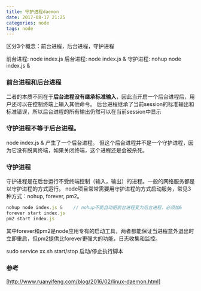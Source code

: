 ```yaml
---
title: 守护进程daemon
date: 2017-08-17 21:25
categories: node
tags: node
---
```


区分3个概念：前台进程，后台进程，守护进程

前台进程: node index.js
后台进程: node index.js &
守护进程: nohup node index.js & 

### 前台进程和后台进程
二者的本质不同在于**后台进程没有继承标准输入**，因此当开启一个后台进程后，用户还可以在控制终端上输入其他命令。
后台进程继承了当前session的标准输出和标准错误，所以后台进程的所有输出仍然可以在当前session中显示

### 守护进程不等于后台进程。
node index.js & 产生了一个后台进程。
但这个后台进程并不是一个守护进程，因为它没有脱离终端，如果关闭终端，这个进程还是会被杀死。


### 守护进程
守护进程是在后台运行不受终端控制（输入，输出）的进程。一般的网络服务都是以守护进程的方式运行。
node项目常常需要用守护进程的方式启动服务，常见3种方式：nohup, forever, pm2。
```javascript
nohup node index.js &    // nohup不能自动把前台进程变为后台进程，必须加&
forever start index.js
pm2 start index.js
```
其中forever和pm2是node应用专有的启动工具，两者都能保证当进程意外退出时立即重启，但pm2提供比forever更强大的功能，日志收集和监控。

sudo service xx.sh start/stop 启动/停止执行脚本

### 参考
[http://www.ruanyifeng.com/blog/2016/02/linux-daemon.html]